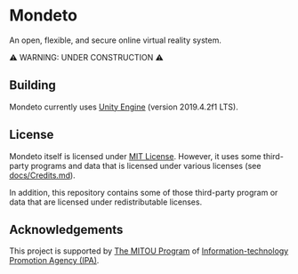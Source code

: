 # Mondeto
An open, flexible, and secure online virtual reality system.

⚠️ WARNING: UNDER CONSTRUCTION ⚠️

## Building
Mondeto currently uses [Unity Engine](https://unity.com/) (version 2019.4.2f1 LTS).

## License
Mondeto itself is licensed under [MIT License](LICENSE). However, it uses some third-party programs and data that is licensed under various licenses (see [docs/Credits.md](docs/Credits.md)).

In addition, this repository contains some of those third-party program or data that are licensed under redistributable licenses.

## Acknowledgements
This project is supported by [The MITOU Program](https://www.ipa.go.jp/english/about/about_2_3.html) of [Information-technology Promotion Agency (IPA)](https://www.ipa.go.jp/index-e.html).